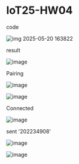 # IoT25-HW04

code

![img 2025-05-20 163822](https://github.com/user-attachments/assets/22a24968-8e33-499c-b2ce-bd6a3f9b5532)

result

![image](https://github.com/user-attachments/assets/8094b374-36d5-45e2-bb27-2f0727907dcf)

Pairing

![image](https://github.com/user-attachments/assets/1c63bfdc-cac0-4aad-ab55-fd095db3d980)

![image](https://github.com/user-attachments/assets/194fdc25-6f4c-4414-a4b1-d39cbf3cd5aa)

Connected

![image](https://github.com/user-attachments/assets/b61993e8-0cac-4777-9641-5759a192bffd)

sent '202234908'

![image](https://github.com/user-attachments/assets/5e981a02-6632-4bdc-b3b2-807ba1327a6f)

![image](https://github.com/user-attachments/assets/8e21fad8-23bd-4197-831f-43b10ac4a3b2)
